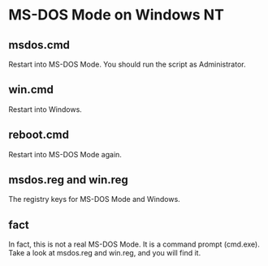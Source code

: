 # MS-DOS Mode on Windows NT

## msdos.cmd

Restart into MS-DOS Mode. You should run the script as Administrator.

## win.cmd

Restart into Windows.

## reboot.cmd

Restart into MS-DOS Mode again.

## msdos.reg and win.reg

The registry keys for MS-DOS Mode and Windows.

## fact

In fact, this is not a real MS-DOS Mode. It is a command prompt (cmd.exe). Take a look at msdos.reg and win.reg, and you will find it.
